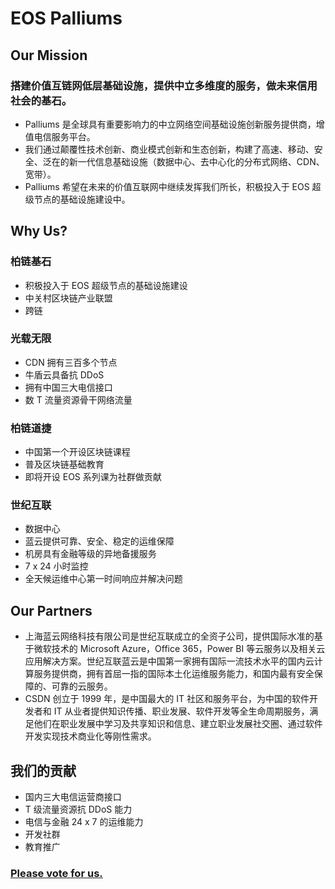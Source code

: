 # EOS Palliums
## Our Mission
### 搭建价值互链网低层基础设施，提供中立多维度的服务，做未来信用社会的基石。  
* Palliums 是全球具有重要影响力的中立网络空间基础设施创新服务提供商，增值电信服务平台。  
* 我们通过颠覆性技术创新、商业模式创新和生态创新，构建了高速、移动、安全、泛在的新一代信息基础设施（数据中心、去中心化的分布式网络、CDN、宽带）。  
* Palliums 希望在未来的价值互联网中继续发挥我们所长，积极投入于 EOS 超级节点的基础设施建设中。  
## Why Us?
### 柏链基石  
* 积极投入于 EOS 超级节点的基础设施建设  
* 中关村区块链产业联盟  
* 跨链  
### 光载无限  
* CDN 拥有三百多个节点  
* 牛盾云具备抗 DDoS  
* 拥有中国三大电信接口  
* 数 T 流量资源骨干网络流量  
### 柏链道捷  
* 中国第一个开设区块链课程  
* 普及区块链基础教育  
* 即将开设 EOS 系列课为社群做贡献  
### 世纪互联  
* 数据中心  
* 蓝云提供可靠、安全、稳定的运维保障  
* 机房具有金融等级的异地备援服务  
* 7 x 24 小时监控  
* 全天候运维中心第一时间响应并解决问题  
## Our Partners
* 上海蓝云网络科技有限公司是世纪互联成立的全资子公司，提供国际水准的基于微软技术的 Microsoft Azure，Office 365，Power BI 等云服务以及相关云应用解决方案。世纪互联蓝云是中国第一家拥有国际一流技术水平的国内云计算服务提供商，拥有首屈一指的国际本土化运维服务能力，和国内最有安全保障的、可靠的云服务。  
* CSDN 创立于 1999 年，是中国最大的 IT 社区和服务平台，为中国的软件开发者和 IT 从业者提供知识传播、职业发展、软件开发等全生命周期服务，满足他们在职业发展中学习及共享知识和信息、建立职业发展社交圈、通过软件开发实现技术商业化等刚性需求。  
## 我们的贡献
* 国内三大电信运营商接口  
* T 级流量资源抗 DDoS 能力  
* 电信与金融 24 x 7 的运维能力  
* 开发社群  
* 教育推广  
### [Please vote for us.](https://www.lediaocha.com/pc/s/7n6xz0vn)
